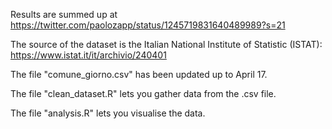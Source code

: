 Results are summed up at https://twitter.com/paolozapp/status/1245719831640489989?s=21

The source of the dataset is the Italian National Institute of Statistic (ISTAT): https://www.istat.it/it/archivio/240401

The file "comune_giorno.csv" has been updated up to April 17.

The file "clean_dataset.R" lets you gather data from the .csv file.

The file "analysis.R" lets you visualise the data.
